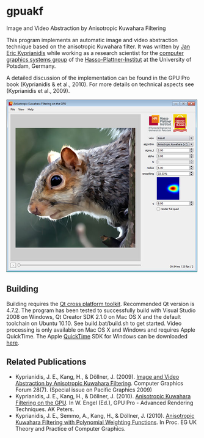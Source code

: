 # gpuakf

Image and Video Abstraction by Anisotropic Kuwahara Filtering

This program implements an automatic image and video abstraction technique based on the anisotropic Kuwahara filter. It was written by [Jan Eric Kyprianidis](http://www.kyprianidis.com/) while working as a research scientist for the [computer graphics systems group](http://www.hpi3d.de/) of the [Hasso-Plattner-Institut](http://www.hpi.uni-potsdam.de/) at the University of Potsdam, Germany.

A detailed discussion of the implementation can be found in the GPU Pro book (Kyprianidis & et al., 2010). For more details on technical aspects see (Kyprianidis et al., 2009).

![Screenshot](screenshot.jpg)

## Building
Building requires the [Qt cross platform toolkit](http://qt-project.org/). Recommended Qt version is 4.7.2. The program has been tested to successfully build with Visual Studio 2008 on Windows, Qt Creator SDK 2.1.0 on Mac OS X and the default toolchain on Ubuntu 10.10. See build.bat/build.sh to get started. Video processing is only available on Mac OS X and Windows and requires Apple QuickTime. The Apple [QuickTime](http://www.apple.com/quicktime) SDK for Windows can be downloaded [here](http://developer.apple.com/quicktime).

## Related Publications
* Kyprianidis, J. E., Kang, H., & Döllner, J. (2009). [Image and Video Abstraction by Anisotropic Kuwahara Filtering](http://www.kyprianidis.com/p/pg2009/). Computer Graphics Forum 28(7). (Special issue on Pacific Graphics 2009)
* Kyprianidis, J. E., Kang, H., & Döllner, J. (2010). [Anisotropic Kuwahara Filtering on the GPU](https://www.kyprianidis.com/p/gpupro/). In W. Engel (Ed.), GPU Pro - Advanced Rendering Techniques. AK Peters.
* Kyprianidis, J. E., Semmo, A., Kang, H., & Döllner, J. (2010). [Anisotropic Kuwahara Filtering with Polynomial Weighting Functions](https://www.kyprianidis.com/p/tpcg2010/). In Proc. EG UK Theory and Practice of Computer Graphics.
